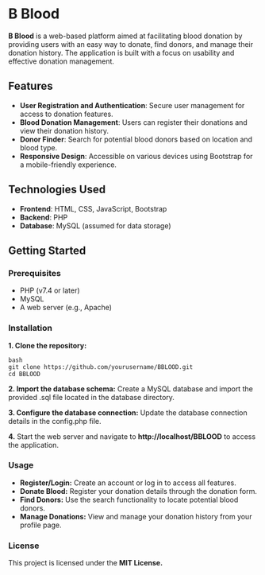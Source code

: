 # B Blood

**B Blood** is a web-based platform aimed at facilitating blood donation by providing users with an easy way to donate, find donors, and manage their donation history. The application is built with a focus on usability and effective donation management.

## Features

- **User Registration and Authentication**: Secure user management for access to donation features.
- **Blood Donation Management**: Users can register their donations and view their donation history.
- **Donor Finder**: Search for potential blood donors based on location and blood type.
- **Responsive Design**: Accessible on various devices using Bootstrap for a mobile-friendly experience.

## Technologies Used

- **Frontend**: HTML, CSS, JavaScript, Bootstrap
- **Backend**: PHP
- **Database**: MySQL (assumed for data storage)


## Getting Started

### Prerequisites

- PHP (v7.4 or later)
- MySQL
- A web server (e.g., Apache)


### Installation

**1. Clone the repository:**
   ```
   bash
   git clone https://github.com/yourusername/BBLOOD.git
   cd BBLOOD
   ```
   
**2. Import the database schema:** 
   Create a MySQL database and import the provided .sql file located in the database directory.
   
**3. Configure the database connection:**
    Update the database connection details in the config.php file.
   
**4.** Start the web server and navigate to **http://localhost/BBLOOD** to access the application.

### Usage

- **Register/Login:** Create an account or log in to access all features.
- **Donate Blood:** Register your donation details through the donation form.
- **Find Donors:** Use the search functionality to locate potential blood donors.
- **Manage Donations:** View and manage your donation history from your profile page.

### License
This project is licensed under the **MIT License.**
